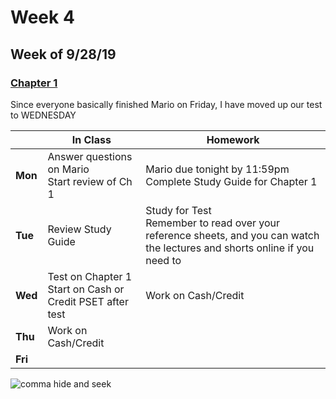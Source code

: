 # Week 4

## Week of 9/28/19 

### [Chapter 1](/ap/curriculum/1)  

Since everyone basically finished Mario on Friday, I have moved up our test to WEDNESDAY

  |       |In Class               |Homework   |
  |-------|---------              |---------  |
  |**Mon**|Answer questions on Mario<br>Start review of Ch 1 |Mario due tonight by 11:59pm<br>Complete Study Guide for Chapter 1 |
  |**Tue**|Review Study Guide |Study for Test<br>Remember to read over your reference sheets, and you can watch the lectures and shorts online if you need to |
  |**Wed**|Test on Chapter 1<br>Start on Cash or Credit PSET after test |Work on Cash/Credit |
  |**Thu**|Work on Cash/Credit | |
  |**Fri**| | |

<img src="https://i.redd.it/es9fpe3llr3z.jpg" alt="comma hide and seek">